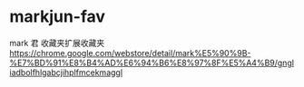 markjun-fav
===========

mark 君 收藏夹扩展收藏夹
https://chrome.google.com/webstore/detail/mark%E5%90%9B-%E7%BD%91%E8%B4%AD%E6%94%B6%E8%97%8F%E5%A4%B9/gngliadbolfhlgabcjihplfmcekmaggl
